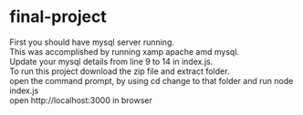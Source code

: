 # final-project
First you should have mysql server running. <br/>
This was accomplished by running xamp apache amd mysql. <br/>
Update your mysql details from line 9 to 14 in index.js. <br/>
To run this project download the zip file and extract folder. <br/>
open the command prompt, by using cd change to that folder and run node index.js <br/>
open http://localhost:3000 in browser 
